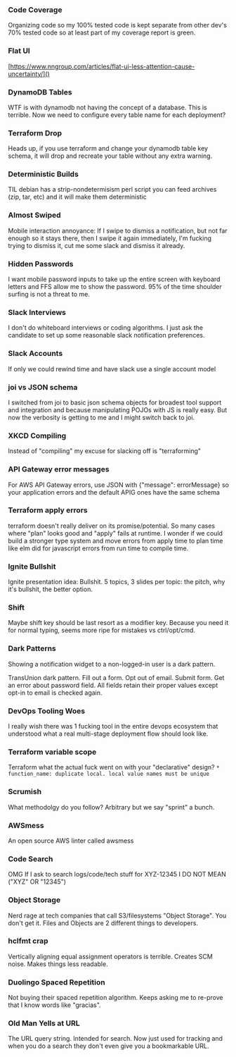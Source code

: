 ### Code Coverage

Organizing code so my 100% tested code is kept separate from other dev's 70% tested code so at least part of my coverage report is green.

### Flat UI

[https://www.nngroup.com/articles/flat-ui-less-attention-cause-uncertainty/]()

### DynamoDB Tables

WTF is with dynamodb not having the concept of a database. This is terrible. Now we need to configure every table name for each deployment?

### Terraform Drop

Heads up, if you use terraform and change your dynamodb table key schema, it will drop and recreate your table without any extra warning.

### Deterministic Builds

TIL debian has a strip-nondetermisism perl script you can feed archives (zip, tar, etc) and it will make them deterministic


### Almost Swiped

Mobile interaction annoyance: If I swipe to dismiss a notification, but not far enough so it stays there, then I swipe it again immediately, I'm fucking trying to dismiss it, cut me some slack and dismiss it already.

### Hidden Passwords

I want mobile password inputs to take up the entire screen with keyboard letters and FFS allow me to show the password. 95% of the time shoulder surfing is not a threat to me.

### Slack Interviews

I don't do whiteboard interviews or coding algorithms. I just ask the candidate to set up some reasonable slack notification preferences.

### Slack Accounts

If only we could rewind time and have slack use a single account model

### joi vs JSON schema

I switched from joi to basic json schema objects for broadest tool support and integration and because manipulating POJOs with JS is really easy. But now the verbosity is getting to me and I might switch back to joi.

### XKCD Compiling

Instead of "compiling" my excuse for slacking off is "terraforming"

### API Gateway error messages

For AWS API Gateway errors, use JSON with {"message": errorMessage} so your application errors and the default APIG ones have the same schema

### Terraform apply errors

terraform doesn't really deliver on its promise/potential. So many cases where "plan" looks good and "apply" fails at runtime. I wonder if we could build a stronger type system and move errors from apply time to plan time like elm did for javascript errors from run time to compile time.


### Ignite Bullshit

Ignite presentation idea: Bullshit. 5 topics, 3 slides per topic: the pitch, why it's bullshit, the better option.

### Shift

Maybe shift key should be last resort as a modifier key. Because you need it for normal typing, seems more ripe for mistakes vs ctrl/opt/cmd.

### Dark Patterns

Showing a notification widget to a non-logged-in user is a dark pattern.

TransUnion dark pattern. Fill out a form. Opt out of email. Submit form. Get an error about password field. All fields retain their proper values except opt-in to email is checked again.

### DevOps Tooling Woes

I really wish there was 1 fucking tool in the entire devops ecosystem that understood what a real multi-stage deployment flow should look like.

### Terraform variable scope

Terraform what the actual fuck went on with your "declarative" design? `* function_name: duplicate local. local value names must be unique`

### Scrumish

What methodolgy do you follow? Arbitrary but we say "sprint" a bunch.

### AWSmess

An open source AWS linter called awsmess

### Code Search

OMG If I ask to search logs/code/tech stuff for XYZ-12345 I DO NOT MEAN ("XYZ" OR "12345")

### Object Storage

Nerd rage at tech companies that call S3/filesystems "Object Storage". You don't get it. Files and Objects are 2 different things to developers.

### hclfmt crap

Vertically aligning equal assignment operators is terrible. Creates SCM noise. Makes things less readable.

### Duolingo Spaced Repetition

Not buying their spaced repetition algorithm. Keeps asking me to re-prove that I know words like "gracias".

### Old Man Yells at URL

The URL query string. Intended for search. Now just used for tracking and when you do a search they don't even give you a bookmarkable URL.
